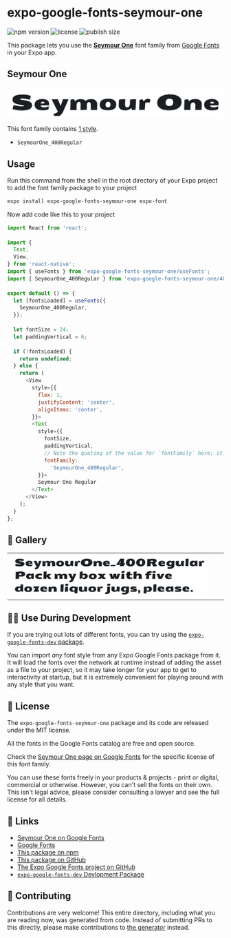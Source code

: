 # expo-google-fonts-seymour-one

![npm version](https://flat.badgen.net/npm/v/expo-google-fonts-seymour-one)
![license](https://flat.badgen.net/github/license/expo/google-fonts)
![publish size](https://flat.badgen.net/packagephobia/install/expo-google-fonts-seymour-one)

This package lets you use the [**Seymour One**](https://fonts.google.com/specimen/Seymour+One) font family from [Google Fonts](https://fonts.google.com/) in your Expo app.

## Seymour One

![Seymour One](./font-family.png)

This font family contains [1 style](#-gallery).

- `SeymourOne_400Regular`

## Usage

Run this command from the shell in the root directory of your Expo project to add the font family package to your project
```sh
expo install expo-google-fonts-seymour-one expo-font
```

Now add code like this to your project
```js
import React from 'react';

import {
  Text,
  View,
} from 'react-native';
import { useFonts } from 'expo-google-fonts-seymour-one/useFonts';
import { SeymourOne_400Regular } from 'expo-google-fonts-seymour-one/400Regular';

export default () => {
  let [fontsLoaded] = useFonts({
    SeymourOne_400Regular,
  });

  let fontSize = 24;
  let paddingVertical = 6;

  if (!fontsLoaded) {
    return undefined;
  } else {
    return (
      <View
        style={{
          flex: 1,
          justifyContent: 'center',
          alignItems: 'center',
        }}>
        <Text
          style={{
            fontSize,
            paddingVertical,
            // Note the quoting of the value for `fontFamily` here; it expects a string!
            fontFamily:
              'SeymourOne_400Regular',
          }}>
          Seymour One Regular
        </Text>
      </View>
    );
  }
};

```

## 🔡 Gallery


||||
|-|-|-|
|![SeymourOne_400Regular](.//400Regular/SeymourOne_400Regular.ttf.png)||||


## 👩‍💻 Use During Development

If you are trying out lots of different fonts, you can try using the [`expo-google-fonts-dev` package](https://github.com/freeboub/google-fonts/tree/master/font-packages/dev#readme).

You can import *any* font style from any Expo Google Fonts package from it. It will load the fonts
over the network at runtime instead of adding the asset as a file to your project, so it may take longer
for your app to get to interactivity at startup, but it is extremely convenient
for playing around with any style that you want.

## 📖 License

The `expo-google-fonts-seymour-one` package and its code are released under the MIT license.

All the fonts in the Google Fonts catalog are free and open source.

Check the [Seymour One page on Google Fonts](https://fonts.google.com/specimen/Seymour+One) for the specific license of this font family.

You can use these fonts freely in your products & projects - print or digital, commercial or otherwise. However, you can't sell the fonts on their own. This isn't legal advice, please consider consulting a lawyer and see the full license for all details.

## 🔗 Links

- [Seymour One on Google Fonts](https://fonts.google.com/specimen/Seymour+One)
- [Google Fonts](https://fonts.google.com/)
- [This package on npm](https://www.npmjs.com/package/expo-google-fonts-seymour-one)
- [This package on GitHub](https://github.com/freeboub/google-fonts/tree/master/font-packages/seymour-one)
- [The Expo Google Fonts project on GitHub](https://github.com/freeboub/google-fonts)
- [`expo-google-fonts-dev` Devlopment Package](https://github.com/freeboub/google-fonts/tree/master/font-packages/dev)

## 🤝 Contributing

Contributions are very welcome! This entire directory, including what you are reading now, was generated from code. Instead of submitting PRs to this directly, please make contributions to [the generator](https://github.com/freeboub/google-fonts/tree/master/packages/generator) instead.
